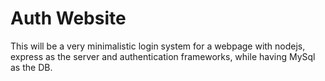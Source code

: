 # Auth Website

This will be a very minimalistic login system for a webpage with nodejs, express as the server and authentication frameworks, while having MySql as the DB.
